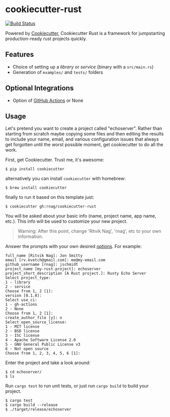 # cookiecutter-rust

[![Build Status](https://travis-ci.org/rnag/cookiecutter-rust.svg?branch=master)](https://travis-ci.org/rnag/cookiecutter-rust)

Powered by [Cookiecutter](https://github.com/audreyr/cookiecutter), Cookiecutter Rust is a framework for jumpstarting production-ready rust projects quickly.

## Features

- Choice of setting up a *library* or *service* (binary with a `src/main.rs`)
- Generation of `examples/` and `tests/` folders

## Optional Integrations

- Option of [GitHub Actions] or None

[GitHub Actions]: https://github.com/features/actions

## Usage

Let's pretend you want to create a project called "echoserver". Rather than starting from scratch maybe copying 
some files and then editing the results to include your name, email, and various configuration issues that always 
get forgotten until the worst possible moment, get cookiecutter to do all the work.

First, get Cookiecutter. Trust me, it's awesome:
```console
$ pip install cookiecutter
```

alternatively you can install `cookiecutter` with homebrew:
```console
$ brew install cookiecutter
```

finally to run it based on this template just:
```console
$ cookiecutter gh:rnag/cookiecutter-rust
```

You will be asked about your basic info (name, project name, app name, etc.). This info will be used to customize your new project.

> Warning: After this point, change 'Ritvik Nag', 'rnag', etc to your own information.

Answer the prompts with your own desired [options](). For example:
```console
full_name [Ritvik Nag]: Jon Smitty
email [rv.kvetch@gmail.com]: me@my-email.com
github_username [rnag]: jschmidt
project_name [my-rust-project]: echoserver
project_short_description [A Rust project.]: Rusty Echo Server
Select project_type:
1 - library
2 - service
Choose from 1, 2 [1]:
version [0.1.0]:
Select use_ci:
1 - gh-actions
2 - None
Choose from 1, 2 [1]:
create_author_file [y]: n
Select open_source_license:
1 - MIT license
2 - BSD license
3 - ISC license
4 - Apache Software License 2.0
5 - GNU General Public License v3
6 - Not open source
Choose from 1, 2, 3, 4, 5, 6 [1]:
```

Enter the project and take a look around:
```console
$ cd echoserver/
$ ls
```

Run `cargo test` to run unit tests, or just run `cargo build` to build your project.
```console
$ cargo test
$ cargo build --release
$ ./target/release/echoserver
```
